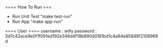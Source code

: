 ==== How To Run ===

- Run Unit Test "make test-run"
- Run App "make app-run"

==== User ====
username : willy
password : 3d7c42ace9e0f1f091ed192e346d4f18b890d0161bd1c4a94e85848f2108969d
